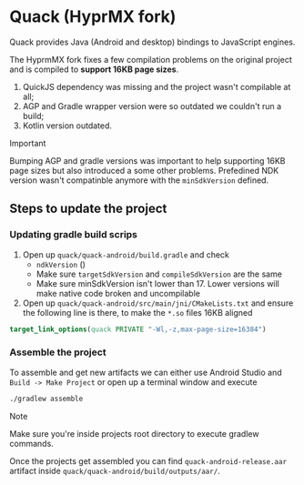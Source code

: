 # Quack (HyprMX fork)

Quack provides Java (Android and desktop) bindings to JavaScript engines. 

The HyprmMX fork fixes a few compilation problems on the original project and is compiled to **support 16KB page sizes**.

1. QuickJS dependency was missing and the project wasn't compilable at all;
2. AGP and Gradle wrapper version were so outdated we couldn't run a build;
3. Kotlin version outdated.

> [!IMPORTANT]
>
> Bumping AGP and gradle versions was important to help supporting 16KB page sizes but also introduced a some other problems. Prefedined NDK version wasn't compatinble anymore with the `minSdkVersion` defined.

## Steps to update the project

### Updating gradle build scrips

1. Open up `quack/quack-android/build.gradle` and check
   - `ndkVersion` ()
   - Make sure `targetSdkVersion` and `compileSdkVersion` are the same
   - Make sure minSdkVersion isn't lower than 17. Lower versions will make native code broken and uncompilable
2. Open up `quack/quack-android/src/main/jni/CMakeLists.txt` and ensure the following line is there, to make the `*.so` files 16KB aligned

```cmake
target_link_options(quack PRIVATE "-Wl,-z,max-page-size=16384")
```



### Assemble the project

To assemble and get new artifacts we can either use Android Studio and `Build -> Make Project` or open up a terminal window and execute
```bash
./gradlew assemble
```

> [!NOTE]
>
> Make sure you're inside projects root directory to execute gradlew commands.

Once the projects get assembled you can find `quack-android-release.aar` artifact inside `quack/quack-android/build/outputs/aar/`.
